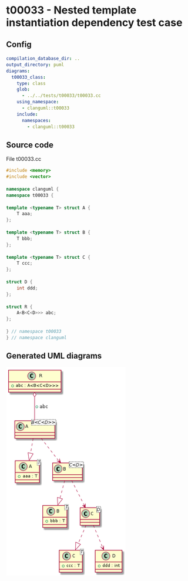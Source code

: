 # t00033 - Nested template instantiation dependency test case
## Config
```yaml
compilation_database_dir: ..
output_directory: puml
diagrams:
  t00033_class:
    type: class
    glob:
      - ../../tests/t00033/t00033.cc
    using_namespace:
      - clanguml::t00033
    include:
      namespaces:
        - clanguml::t00033

```
## Source code
File t00033.cc
```cpp
#include <memory>
#include <vector>

namespace clanguml {
namespace t00033 {

template <typename T> struct A {
    T aaa;
};

template <typename T> struct B {
    T bbb;
};

template <typename T> struct C {
    T ccc;
};

struct D {
    int ddd;
};

struct R {
    A<B<C<D>>> abc;
};

} // namespace t00033
} // namespace clanguml

```
## Generated UML diagrams
![t00033_class](./t00033_class.png "Nested template instantiation dependency test case")
